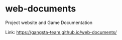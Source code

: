 # web-documents

Project website and Game Documentation

Link: <a href="https://gangsta-team.github.io/web-documents/">https://gangsta-team.github.io/web-documents/</a>
